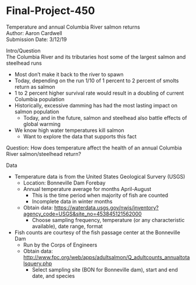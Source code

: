 # Final-Project-450
Temperature and annual Columbia River salmon returns  
Author: Aaron Cardwell  
Submission Date: 3/12/19  

Intro/Question   
The Columbia River and its tributaries host some of the largest salmon and steelhead runs   
* Most don’t make it back to the river to spawn  
* Today, depending on the run 1/10 of 1 percent to 2 percent of smolts return as salmon  
* 1 to 2 percent higher survival rate would result in a doubling of current Columbia population  
* Historically, excessive damming has had the most lasting impact on salmon population     
     * Today, and in the future, salmon and steelhead also battle effects of global warming  
* We know high water temperatures kill salmon   
     * Want to explore the data that supports this fact  

Question: How does temperature affect the health of an annual Columbia River salmon/steelhead return?  

Data  
* Temperature data is from the United States Geological Survery (USGS)   
     * Location: Bonneville Dam Forebay  
     * Annual temperature average for months April-August  
          * This is the time period when majority of fish are counted  
          * Incomplete data in winter months 
     * Obtain data: https://waterdata.usgs.gov/nwis/inventory?agency_code=USGS&site_no=453845121562000
        * Choose sampling frequency, temperature (or any characteristic available), date range, format
* Fish counts are courtesy of the fish passage center at the Bonneville Dam  
     * Run by the Corps of Engineers  
     * Obtain data: http://www.fpc.org/web/apps/adultsalmon/Q_adultcounts_annualtotalsquery.php
        * Select sampling site (BON for Bonneville dam), start and end date, and species 

